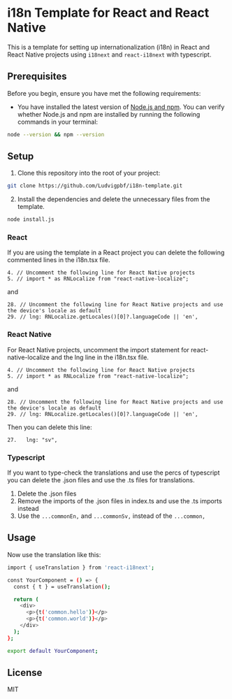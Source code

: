 # i18n Template for React and React Native

This is a template for setting up internationalization (i18n) in React and React Native projects using `i18next` and `react-i18next` with typescript.

## Prerequisites

Before you begin, ensure you have met the following requirements:

- You have installed the latest version of [Node.js and npm](https://nodejs.org/en/download/). You can verify whether Node.js and npm are installed by running the following commands in your terminal:

```bash
node --version && npm --version
```

## Setup

1. Clone this repository into the root of your project:

```bash
git clone https://github.com/Ludvigpbf/i18n-template.git
```

2. Install the dependencies and delete the unnecessary files from the template.

```bash
node install.js
```

### React

If you are using the template in a React project you can delete the following commented lines in the i18n.tsx file.

```
4. // Uncomment the following line for React Native projects
5. // import * as RNLocalize from "react-native-localize";
```

and

```
28. // Uncomment the following line for React Native projects and use the device's locale as default
29. // lng: RNLocalize.getLocales()[0]?.languageCode || 'en',
```

### React Native

For React Native projects, uncomment the import statement for react-native-localize and the lng line in the i18n.tsx file.

```
4. // Uncomment the following line for React Native projects
5. // import * as RNLocalize from "react-native-localize";
```

and

```
28. // Uncomment the following line for React Native projects and use the device's locale as default
29. // lng: RNLocalize.getLocales()[0]?.languageCode || 'en',
```

Then you can delete this line:

```
27.   lng: "sv",
```

### Typescript

If you want to type-check the translations and use the percs of typescript you can delete the .json files and use the .ts files for translations.

1.  Delete the .json files
2.  Remove the imports of the .json files in index.ts and use the .ts imports instead
3.  Use the `...commonEn,` and `...commonSv,` instead of the `...common,`

## Usage

Now use the translation like this:

```bash
import { useTranslation } from 'react-i18next';

const YourComponent = () => {
  const { t } = useTranslation();

  return (
    <div>
      <p>{t('common.hello')}</p>
      <p>{t('common.world')}</p>
    </div>
  );
};

export default YourComponent;
```

## License

MIT
